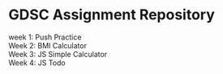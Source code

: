# GDSC Assignment Repository

week 1: Push Practice</br>
Week 2: BMI Calculator</br>
Week 3: JS Simple Calculator</br>
Week 4: JS Todo</br>
